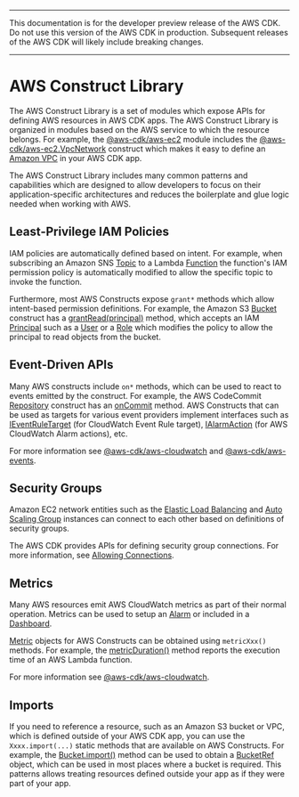 --------

 This documentation is for the developer preview release of the AWS CDK\. Do not use this version of the AWS CDK in production\. Subsequent releases of the AWS CDK will likely include breaking changes\. 

--------

# AWS Construct Library<a name="cdk_aws_construct_lib"></a>

The AWS Construct Library is a set of modules which expose APIs for defining AWS resources in AWS CDK apps\. The AWS Construct Library is organized in modules based on the AWS service to which the resource belongs\. For example, the [@aws\-cdk/aws\-ec2](https://awslabs.github.io/aws-cdk/refs/_aws-cdk_aws-ec2.html#module-@aws-cdk/aws-ec2) module includes the [@aws\-cdk/aws\-ec2\.VpcNetwork](https://awslabs.github.io/aws-cdk/refs/_aws-cdk_aws-ec2.html#@aws-cdk/aws-ec2.VpcNetwork) construct which makes it easy to define an [Amazon VPC](https://aws.amazon.com/vpc) in your AWS CDK app\.

The AWS Construct Library includes many common patterns and capabilities which are designed to allow developers to focus on their application\-specific architectures and reduces the boilerplate and glue logic needed when working with AWS\.

## Least\-Privilege IAM Policies<a name="cdk_aws_construct_lib_least-privilege"></a>

IAM policies are automatically defined based on intent\. For example, when subscribing an Amazon SNS [Topic](https://awslabs.github.io/aws-cdk/refs/_aws-cdk_aws-sns.html#@aws-cdk/aws-sns.Topic) to a Lambda [Function](https://awslabs.github.io/aws-cdk/refs/_aws-cdk_aws-lambda.html#@aws-cdk/aws-lambda.Function) the function's IAM permission policy is automatically modified to allow the specific topic to invoke the function\.

Furthermore, most AWS Constructs expose `grant*` methods which allow intent\-based permission definitions\. For example, the Amazon S3 [Bucket](https://awslabs.github.io/aws-cdk/refs/_aws-cdk_aws-s3.html#bucket) construct has a [grantRead\(principal\)](https://awslabs.github.io/aws-cdk/refs/_aws-cdk_aws-s3.html#@aws-cdk/aws-s3.BucketRef.grantRead) method, which accepts an IAM [Principal](https://awslabs.github.io/aws-cdk/refs/_aws-cdk_aws-iam.html#iprincipal-interface) such as a [User](https://awslabs.github.io/aws-cdk/refs/_aws-cdk_aws-iam.html#user) or a [Role](https://awslabs.github.io/aws-cdk/refs/_aws-cdk_aws-iam.html#role) which modifies the policy to allow the principal to read objects from the bucket\.

## Event\-Driven APIs<a name="cdk_aws_construct_lib_event_driven"></a>

Many AWS constructs include `on*` methods, which can be used to react to events emitted by the construct\. For example, the AWS CodeCommit [Repository](https://awslabs.github.io/aws-cdk/refs/_aws-cdk_aws-codecommit.html#Repository) construct has an [onCommit](https://awslabs.github.io/aws-cdk/refs/_aws-cdk_aws-codecommit.html#@aws-cdk/aws-codecommit.RepositoryRef.onCommit) method\. AWS Constructs that can be used as targets for various event providers implement interfaces such as [IEventRuleTarget](https://awslabs.github.io/aws-cdk/refs/_aws-cdk_aws-events.html#ieventruletarget-interface) \(for CloudWatch Event Rule target\), [IAlarmAction](https://awslabs.github.io/aws-cdk/refs/_aws-cdk_aws-cloudwatch.html#ialarmaction-interface) \(for AWS CloudWatch Alarm actions\), etc\.

For more information see [@aws\-cdk/aws\-cloudwatch](https://awslabs.github.io/aws-cdk/refs/_aws-cdk_aws-cloudwatch.html) and [@aws\-cdk/aws\-events](https://awslabs.github.io/aws-cdk/refs/_aws-cdk_aws-events.html)\.

## Security Groups<a name="cdk_aws_construct_lib_security_groups"></a>

Amazon EC2 network entities such as the [Elastic Load Balancing](https://awslabs.github.io/aws-cdk/refs/_aws-cdk_aws-elasticloadbalancingv2.html) and [Auto Scaling Group](https://awslabs.github.io/aws-cdk/refs/_aws-cdk_aws-autoscaling.html#auto-scaling-group) instances can connect to each other based on definitions of security groups\.

The AWS CDK provides APIs for defining security group connections\. For more information, see [Allowing Connections](https://awslabs.github.io/aws-cdk/refs/_aws-cdk_aws-ec2.html#allowing-connections)\.

## Metrics<a name="cdk_aws_construct_lib_metrics"></a>

Many AWS resources emit AWS CloudWatch metrics as part of their normal operation\. Metrics can be used to setup an [Alarm](https://awslabs.github.io/aws-cdk/refs/_aws-cdk_aws-cloudwatch.html#@aws-cdk/aws-cloudwatch.Alarm) or included in a [Dashboard](https://awslabs.github.io/aws-cdk/refs/_aws-cdk_aws-cloudwatch.html#@aws-cdk/aws-cloudwatch.Dashboard)\.

[Metric](https://awslabs.github.io/aws-cdk/refs/_aws-cdk_aws-cloudwatch.html#@aws-cdk/aws-cloudwatch.Metric) objects for AWS Constructs can be obtained using `metricXxx()` methods\. For example, the [metricDuration\(\)](https://awslabs.github.io/aws-cdk/refs/_aws-cdk_aws-lambda.html#@aws-cdk/aws-lambda.FunctionRef.metricDuration) method reports the execution time of an AWS Lambda function\.

For more information see [@aws\-cdk/aws\-cloudwatch](https://awslabs.github.io/aws-cdk/refs/_aws-cdk_aws-cloudwatch.html)\.

## Imports<a name="cdk_aws_construct_imports"></a>

If you need to reference a resource, such as an Amazon S3 bucket or VPC, which is defined outside of your AWS CDK app, you can use the `Xxxx.import(...)` static methods that are available on AWS Constructs\. For example, the [Bucket\.import\(\)](https://awslabs.github.io/aws-cdk/refs/_aws-cdk_aws-s3.html#@aws-cdk/aws-s3.BucketRef.import) method can be used to obtain a [BucketRef](https://awslabs.github.io/aws-cdk/refs/_aws-cdk_aws-s3.html#@aws-cdk/aws-s3.BucketRef) object, which can be used in most places where a bucket is required\. This patterns allows treating resources defined outside your app as if they were part of your app\.